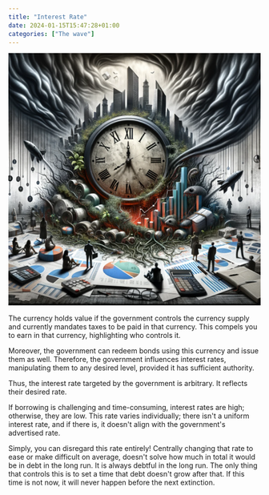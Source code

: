 ```yaml
---
title: "Interest Rate"
date: 2024-01-15T15:47:28+01:00
categories: ["The wave"]
---
```

![Interest Rate](interest-rate.png)

The currency holds value if the government controls the currency supply and currently mandates taxes to be paid in that currency. This compels you to earn in that currency, highlighting who controls it.

Moreover, the government can redeem bonds using this currency and issue them as well. Therefore, the government influences interest rates, manipulating them to any desired level, provided it has sufficient authority.

Thus, the interest rate targeted by the government is arbitrary. It reflects their desired rate.

If borrowing is challenging and time-consuming, interest rates are high; otherwise, they are low. This rate varies individually; there isn't a uniform interest rate, and if there is, it doesn't align with the government's advertised rate.

Simply, you can disregard this rate entirely! Centrally changing that rate to ease or make difficult on average, doesn't solve how much in total it would be in debt in the long run. It is always debtful in the long run. The only thing that controls this is to set a time that debt doesn't grow after that. If this time is not now, it will never happen before the next extinction.





